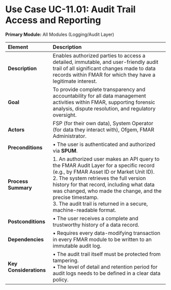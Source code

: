 
# Use Case UC-11.01: Audit Trail Access and Reporting
**Primary Module:** All Modules (Logging/Audit Layer)

| Element             | Description                                                                                                                                                                                                                          |
| :------------------ | :---------------------------------------------------------------------------------------------------------------------------------------------------------------------------------------------------------------------------------- |
| **Description**     | Enables authorized parties to access a detailed, immutable, and user-friendly audit trail of all significant changes made to data records within FMAR for which they have a legitimate interest.                                        |
| **Goal**            | To provide complete transparency and accountability for all data management activities within FMAR, supporting forensic analysis, dispute resolution, and regulatory oversight.                                                      |
| **Actors**          | FSP (for their own data), System Operator (for data they interact with), Ofgem, FMAR Administrator.                                                                                                                                 |
| **Preconditions**   | • The user is authenticated and authorized via **SPUM**. |
| **Process Summary** | 1. An authorized user makes an API query to the FMAR Audit Layer for a specific record (e.g., by FMAR Asset ID or Market Unit ID). <br> 2. The system retrieves the full version history for that record, including what data was changed, who made the change, and the precise timestamp. <br> 3. The audit trail is returned in a secure, machine-readable format. |
| **Postconditions**  | • The user receives a complete and trustworthy history of a data record. |
| **Dependencies**    | • Requires every data-modifying transaction in every FMAR module to be written to an immutable audit log. |
| **Key Considerations** | • The audit trail itself must be protected from tampering. <br> • The level of detail and retention period for audit logs needs to be defined in a clear data policy. |
